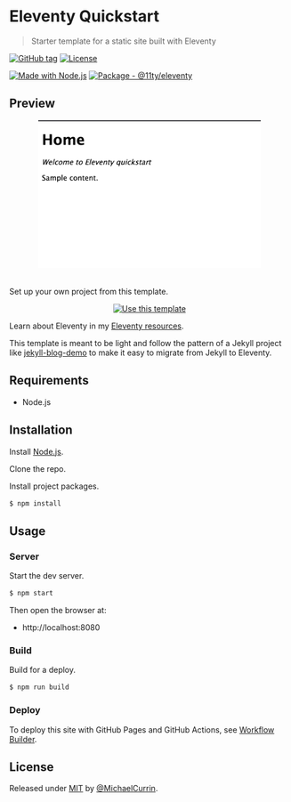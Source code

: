 # Eleventy Quickstart
> Starter template for a static site built with Eleventy

[![GitHub tag](https://img.shields.io/github/tag/MichaelCurrin/eleventy-quickstart?include_prereleases=&sort=semver&color=blue)](https://github.com/MichaelCurrin/eleventy-quickstart/releases/)
[![License](https://img.shields.io/badge/License-MIT-blue)](#license)

[![Made with Node.js](https://img.shields.io/badge/Node.js->=12-blue?logo=node.js&logoColor=white)](https://nodejs.org)
[![Package - @11ty/eleventy](https://img.shields.io/github/package-json/dependency-version/MichaelCurrin/eleventy-quickstart/@11ty/eleventy?color=blue)](https://www.npmjs.com/package/@11ty/eleventy)


## Preview

<div align="center">
    <img src="/sample.png" alt="Sample screenshot" width="400">
</div>

<br>

Set up your own project from this template.

<div align="center">

[![Use this template](https://img.shields.io/badge/Generate-Use_this_template-2ea44f?style=for-the-badge)](https://github.com/MichaelCurrin/eleventy-quickstart/generate)

</div>

Learn about Eleventy in my [Eleventy resources](https://michaelcurrin.github.io/dev-resources/resources/javascript/packages/eleventy/).

This template is meant to be light and follow the pattern of a Jekyll project like [jekyll-blog-demo](https://github.com/MichaelCurrin/jekyll-blog-demo) to make it easy to migrate from Jekyll to Eleventy.


## Requirements

- Node.js


## Installation

Install [Node.js](https://nodejs.org/).

Clone the repo.

Install project packages.
```sh
$ npm install
```


## Usage

### Server

Start the dev server.

```sh
$ npm start
```

Then open the browser at:

- http://localhost:8080

### Build

Build for a deploy.

```sh
$ npm run build
```

### Deploy

To deploy this site with GitHub Pages and GitHub Actions, see [Workflow Builder](https://michaelcurrin.github.io/workflow-builder/).


## License

Released under [MIT](/LICENSE) by [@MichaelCurrin](https://github.com/MichaelCurrin).
